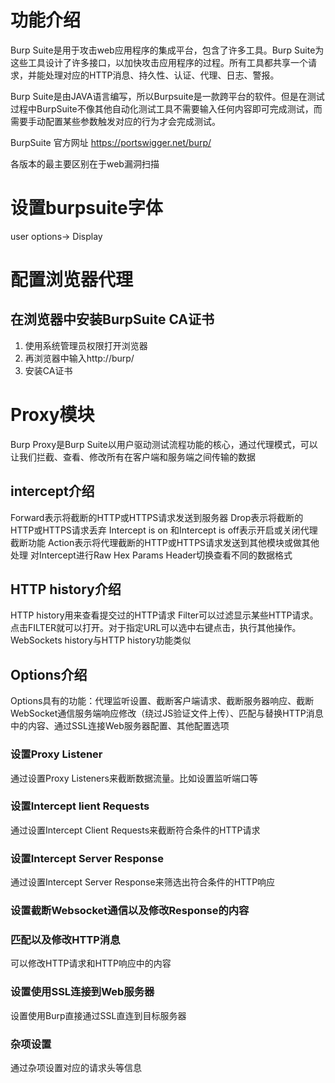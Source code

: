 # 功能介绍

Burp Suite是用于攻击web应用程序的集成平台，包含了许多工具。Burp Suite为这些工具设计了许多接口，以加快攻击应用程序的过程。所有工具都共享一个请求，并能处理对应的HTTP消息、持久性、认证、代理、日志、警报。

Burp Suite是由JAVA语言编写，所以Burpsuite是一款跨平台的软件。但是在测试过程中BurpSuite不像其他自动化测试工具不需要输入任何内容即可完成测试，而需要手动配置某些参数触发对应的行为才会完成测试。

BurpSuite 官方网址 https://portswigger.net/burp/

各版本的最主要区别在于web漏洞扫描

# 设置burpsuite字体

user options-> Display

# 配置浏览器代理

## 在浏览器中安装BurpSuite CA证书

1. 使用系统管理员权限打开浏览器
2. 再浏览器中输入http://burp/
3. 安装CA证书

# Proxy模块

Burp Proxy是Burp Suite以用户驱动测试流程功能的核心，通过代理模式，可以让我们拦截、查看、修改所有在客户端和服务端之间传输的数据

## intercept介绍

Forward表示将截断的HTTP或HTTPS请求发送到服务器
Drop表示将截断的HTTP或HTTPS请求丢弃
Intercept is on 和Intercept is off表示开启或关闭代理截断功能
Action表示将代理截断的HTTP或HTTPS请求发送到其他模块或做其他处理
对Intercept进行Raw Hex Params Header切换查看不同的数据格式

## HTTP history介绍

HTTP history用来查看提交过的HTTP请求
Filter可以过滤显示某些HTTP请求。点击FILTER就可以打开。对于指定URL可以选中右键点击，执行其他操作。WebSockets history与HTTP history功能类似

## Options介绍

Options具有的功能：代理监听设置、截断客户端请求、截断服务器响应、截断WebSocket通信服务端响应修改（绕过JS验证文件上传）、匹配与替换HTTP消息中的内容、通过SSL连接Web服务器配置、其他配置选项

### 设置Proxy Listener

通过设置Proxy Listeners来截断数据流量。比如设置监听端口等

### 设置Intercept lient Requests

通过设置Intercept Client Requests来截断符合条件的HTTP请求

### 设置Intercept Server Response

通过设置Intercept Server Response来筛选出符合条件的HTTP响应

### 设置截断Websocket通信以及修改Response的内容

### 匹配以及修改HTTP消息

可以修改HTTP请求和HTTP响应中的内容

### 设置使用SSL连接到Web服务器

设置使用Burp直接通过SSL直连到目标服务器

### 杂项设置

通过杂项设置对应的请求头等信息

